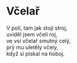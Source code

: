 # Včelař

V poli, tam jak stojí stroj,  
uviděl jsem včelí roj,  
ve vsi včelař smutný celý,  
prý mu uletěly včely,  
když si pískal na hoboj.


